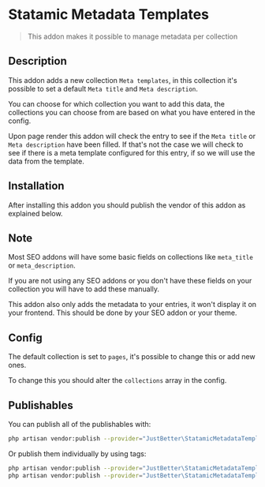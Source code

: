 # Statamic Metadata Templates

> This addon makes it possible to manage metadata per collection

## Description

This addon adds a new collection `Meta templates`, in this collection it's possible to set a default `Meta title` and `Meta description`.

You can choose for which collection you want to add this data, the collections you can choose from are based on what you have entered in the config.

Upon page render this addon will check the entry to see if the `Meta title` or `Meta description` have been filled.
If that's not the case we will check to see if there is a meta template configured for this entry, if so we will use the data from the template.

## Installation

After installing this addon you should publish the vendor of this addon as explained below.

## Note

Most SEO addons will have some basic fields on collections like `meta_title` or `meta_description`.

If you are not using any SEO addons or you don't have these fields on your collection you will have to add these manually.

This addon also only adds the metadata to your entries, it won't display it on your frontend. This should be done by your SEO addon or your theme.

## Config

The default collection is set to `pages`, it's possible to change this or add new ones.

To change this you should alter the `collections` array in the config.

## Publishables

You can publish all of the publishables with:

```sh
php artisan vendor:publish --provider="JustBetter\StatamicMetadataTemplates\ServiceProvider"
```

Or publish them individually by using tags:

```sh
php artisan vendor:publish --provider="JustBetter\StatamicMetadataTemplates\ServiceProvider" --tag="collections"
php artisan vendor:publish --provider="JustBetter\StatamicMetadataTemplates\ServiceProvider" --tag="config"
```
